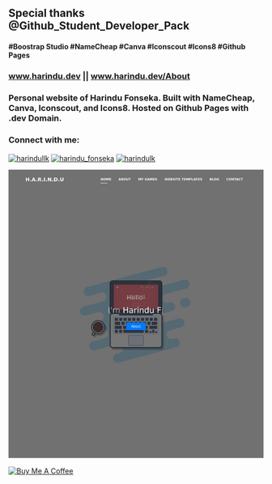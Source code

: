 ## Special thanks @Github_Student_Developer_Pack
#### #Boostrap Studio #NameCheap #Canva #Iconscout #Icons8 #Github Pages
### www.harindu.dev  ||  www.harindu.dev/About

### Personal website of Harindu Fonseka. Built with NameCheap, Canva, Iconscout, and Icons8. Hosted on Github Pages with .dev Domain.

<h3 align="left">Connect with me:</h3>
<p align="left">
<a href="https://dev.to/harindullk" target="blank"><img align="center" src="https://cdn.jsdelivr.net/npm/simple-icons@3.0.1/icons/dev-dot-to.svg" alt="harindullk" height="30" width="40" /></a>
<a href="https://twitter.com/harindu_fonseka" target="blank"><img align="center" src="https://cdn.jsdelivr.net/npm/simple-icons@3.0.1/icons/twitter.svg" alt="harindu_fonseka" height="30" width="40" /></a>
<a href="https://linkedin.com/in/harindulk" target="blank"><img align="center" src="https://cdn.jsdelivr.net/npm/simple-icons@3.0.1/icons/linkedin.svg" alt="harindulk" height="30" width="40" /></a>
</p>

![Image of Harindulk ](assets/8bf96fa2e7b68e242f656f65d5d8b9c1.jpeg)

<a href="https://www.buymeacoffee.com/Harindulk" target="_blank"><img src="https://cdn.buymeacoffee.com/buttons/v2/default-yellow.png" alt="Buy Me A Coffee" style="height: 60px !important;width: 217px !important;" ></a>
